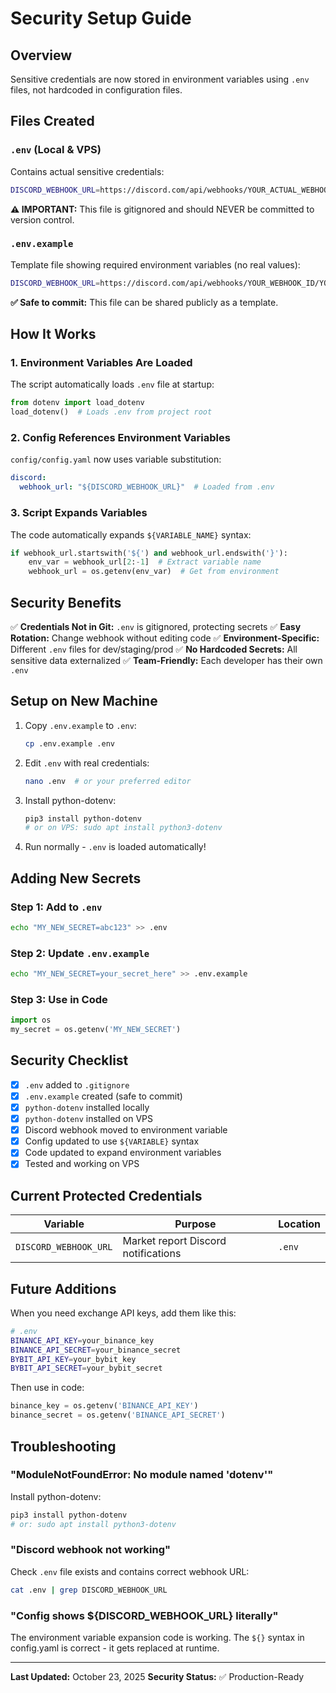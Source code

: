 # Security Setup Guide

## Overview
Sensitive credentials are now stored in environment variables using `.env` files, not hardcoded in configuration files.

## Files Created

### `.env` (Local & VPS)
Contains actual sensitive credentials:
```bash
DISCORD_WEBHOOK_URL=https://discord.com/api/webhooks/YOUR_ACTUAL_WEBHOOK
```

**⚠️ IMPORTANT:** This file is gitignored and should NEVER be committed to version control.

### `.env.example`
Template file showing required environment variables (no real values):
```bash
DISCORD_WEBHOOK_URL=https://discord.com/api/webhooks/YOUR_WEBHOOK_ID/YOUR_WEBHOOK_TOKEN
```

**✅ Safe to commit:** This file can be shared publicly as a template.

## How It Works

### 1. Environment Variables Are Loaded
The script automatically loads `.env` file at startup:
```python
from dotenv import load_dotenv
load_dotenv()  # Loads .env from project root
```

### 2. Config References Environment Variables
`config/config.yaml` now uses variable substitution:
```yaml
discord:
  webhook_url: "${DISCORD_WEBHOOK_URL}"  # Loaded from .env
```

### 3. Script Expands Variables
The code automatically expands `${VARIABLE_NAME}` syntax:
```python
if webhook_url.startswith('${') and webhook_url.endswith('}'):
    env_var = webhook_url[2:-1]  # Extract variable name
    webhook_url = os.getenv(env_var)  # Get from environment
```

## Security Benefits

✅ **Credentials Not in Git:** `.env` is gitignored, protecting secrets
✅ **Easy Rotation:** Change webhook without editing code
✅ **Environment-Specific:** Different `.env` files for dev/staging/prod
✅ **No Hardcoded Secrets:** All sensitive data externalized
✅ **Team-Friendly:** Each developer has their own `.env`

## Setup on New Machine

1. Copy `.env.example` to `.env`:
   ```bash
   cp .env.example .env
   ```

2. Edit `.env` with real credentials:
   ```bash
   nano .env  # or your preferred editor
   ```

3. Install python-dotenv:
   ```bash
   pip3 install python-dotenv
   # or on VPS: sudo apt install python3-dotenv
   ```

4. Run normally - `.env` is loaded automatically!

## Adding New Secrets

### Step 1: Add to `.env`
```bash
echo "MY_NEW_SECRET=abc123" >> .env
```

### Step 2: Update `.env.example`
```bash
echo "MY_NEW_SECRET=your_secret_here" >> .env.example
```

### Step 3: Use in Code
```python
import os
my_secret = os.getenv('MY_NEW_SECRET')
```

## Security Checklist

- [x] `.env` added to `.gitignore`
- [x] `.env.example` created (safe to commit)
- [x] `python-dotenv` installed locally
- [x] `python-dotenv` installed on VPS
- [x] Discord webhook moved to environment variable
- [x] Config updated to use `${VARIABLE}` syntax
- [x] Code updated to expand environment variables
- [x] Tested and working on VPS

## Current Protected Credentials

| Variable | Purpose | Location |
|----------|---------|----------|
| `DISCORD_WEBHOOK_URL` | Market report Discord notifications | `.env` |

## Future Additions

When you need exchange API keys, add them like this:

```bash
# .env
BINANCE_API_KEY=your_binance_key
BINANCE_API_SECRET=your_binance_secret
BYBIT_API_KEY=your_bybit_key
BYBIT_API_SECRET=your_bybit_secret
```

Then use in code:
```python
binance_key = os.getenv('BINANCE_API_KEY')
binance_secret = os.getenv('BINANCE_API_SECRET')
```

## Troubleshooting

### "ModuleNotFoundError: No module named 'dotenv'"
Install python-dotenv:
```bash
pip3 install python-dotenv
# or: sudo apt install python3-dotenv
```

### "Discord webhook not working"
Check `.env` file exists and contains correct webhook URL:
```bash
cat .env | grep DISCORD_WEBHOOK_URL
```

### "Config shows ${DISCORD_WEBHOOK_URL} literally"
The environment variable expansion code is working. The `${}` syntax in config.yaml is correct - it gets replaced at runtime.

---

**Last Updated:** October 23, 2025
**Security Status:** ✅ Production-Ready
